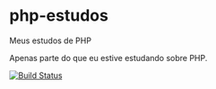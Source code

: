 # php-estudos
Meus estudos de PHP

Apenas parte do que eu estive estudando sobre PHP.

[![Build Status](https://travis-ci.org/guiljs/php-estudos.svg?branch=master)](https://travis-ci.org/guiljs/php-estudos)

